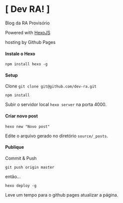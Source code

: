 [ Dev RA! ]
======

Blog da RA Provisório

Powered with [HexoJS](https://github.com/hexojs/hexo)

hosting by Github Pages

#### Instale o Hexo
`npm install hexo -g`

#### Setup
Clone 
`git clone git@github.com/dev-ra.git`

`npm install`

Subir o servidor local
`hexo server` na porta 4000.

#### Criar novo post
`hexo new "Novo post"`

Edite o arquivo gerado no diretório `source/_posts`.

#### Publique
Commit & Push

`git push origin master`

então...

`hexo deploy -g`

Leve um tempo para o github pages atualizar a página.
